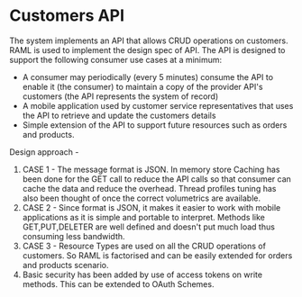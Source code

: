 # Customers API
The system implements an API that allows CRUD operations on customers. RAML is used to implement the design spec of API. 
The API is designed to support the following consumer use cases at a minimum:
- A consumer may periodically (every 5 minutes) consume the API to enable it (the consumer) to maintain a copy of the provider API's customers (the API represents the system of record)
- A mobile application used by customer service representatives that uses the API to retrieve and update the customers details
- Simple extension of the API to support future resources such as orders and products.

Design approach -
1. CASE 1 - The message format is JSON. In memory store Caching has been done for the GET call to reduce the API calls so that consumer can cache the data and reduce the overhead. Thread profiles tuning has also been thought of once the correct volumetrics are available.
2. CASE 2 - Since format is JSON, it makes it easier to work with mobile applications as it is simple and portable to interpret. Methods like GET,PUT,DELETER are well defined and doesn't put much load thus consuming less bandwidth.
3. CASE 3 - Resource Types are used on all the CRUD operations of customers. So RAML is factorised and can be easily extended for orders and products scenario.
4. Basic security has been added by use of access tokens on write methods. This can be extended to OAuth Schemes.




